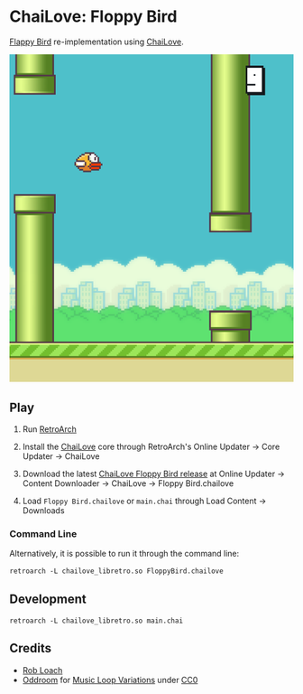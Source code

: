 # ChaiLove: Floppy Bird

[Flappy Bird](https://en.wikipedia.org/wiki/Flappy_Bird) re-implementation using [ChaiLove](https://github.com/RobLoach/ChaiLove).

![Floppy Bird Screenshot](screenshot.png)

## Play

1. Run [RetroArch](http://retroarch.com/)

2. Install the [ChaiLove](https://github.com/robloach/chailove) core through RetroArch's Online Updater → Core Updater → ChaiLove

3. Download the latest [ChaiLove Floppy Bird release](https://github.com/RobLoach/ChaiLove-FloppyBird/releases) at Online Updater → Content Downloader → ChaiLove → Floppy Bird.chailove

4. Load `Floppy Bird.chailove` or `main.chai` through Load Content → Downloads

### Command Line

Alternatively, it is possible to run it through the command line:

    retroarch -L chailove_libretro.so FloppyBird.chailove

## Development

    retroarch -L chailove_libretro.so main.chai

## Credits

- [Rob Loach](http://robloach.net)
- [Oddroom](https://opengameart.org/users/oddroom) for [Music Loop Variations](https://opengameart.org/content/music-loop-variations) under [CC0](https://creativecommons.org/publicdomain/zero/1.0/)
